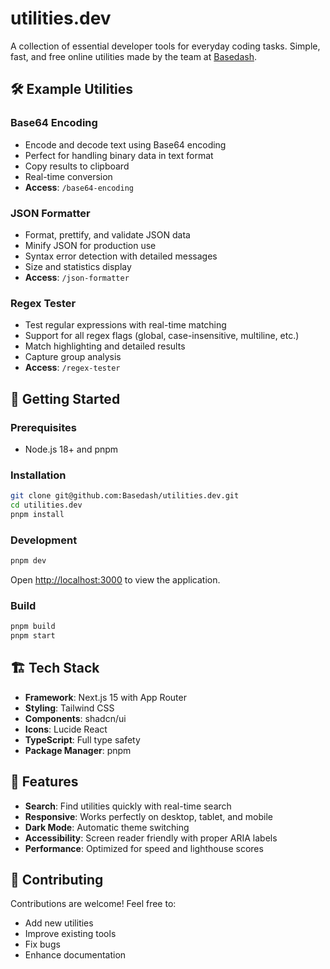 # utilities.dev

A collection of essential developer tools for everyday coding tasks. Simple, fast, and free online utilities made by the team at [Basedash](https://www.basedash.com?ref=utilities.dev).

## 🛠️ Example Utilities

### Base64 Encoding
- Encode and decode text using Base64 encoding
- Perfect for handling binary data in text format
- Copy results to clipboard
- Real-time conversion
- **Access**: `/base64-encoding`

### JSON Formatter
- Format, prettify, and validate JSON data
- Minify JSON for production use
- Syntax error detection with detailed messages
- Size and statistics display
- **Access**: `/json-formatter`

### Regex Tester
- Test regular expressions with real-time matching
- Support for all regex flags (global, case-insensitive, multiline, etc.)
- Match highlighting and detailed results
- Capture group analysis
- **Access**: `/regex-tester`

## 🚀 Getting Started

### Prerequisites
- Node.js 18+ and pnpm

### Installation

```bash
git clone git@github.com:Basedash/utilities.dev.git
cd utilities.dev
pnpm install
```

### Development

```bash
pnpm dev
```

Open [http://localhost:3000](http://localhost:3000) to view the application.

### Build

```bash
pnpm build
pnpm start
```

## 🏗️ Tech Stack

- **Framework**: Next.js 15 with App Router
- **Styling**: Tailwind CSS
- **Components**: shadcn/ui
- **Icons**: Lucide React
- **TypeScript**: Full type safety
- **Package Manager**: pnpm

## 📱 Features

- **Search**: Find utilities quickly with real-time search
- **Responsive**: Works perfectly on desktop, tablet, and mobile
- **Dark Mode**: Automatic theme switching
- **Accessibility**: Screen reader friendly with proper ARIA labels
- **Performance**: Optimized for speed and lighthouse scores

## 🤝 Contributing

Contributions are welcome! Feel free to:
- Add new utilities
- Improve existing tools
- Fix bugs
- Enhance documentation
